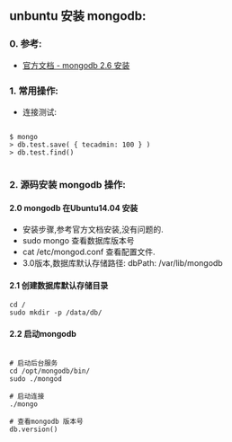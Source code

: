 


## unbuntu 安装 mongodb:

### 0. 参考:

- [官方文档 - mongodb 2.6 安装 ](https://docs.mongodb.org/v2.6/tutorial/install-mongodb-on-ubuntu/)


### 1. 常用操作:

- 连接测试:

```

$ mongo
> db.test.save( { tecadmin: 100 } )
> db.test.find()


```

### 2. 源码安装 mongodb 操作:

#### 2.0 mongodb 在Ubuntu14.04 安装

- 安装步骤,参考官方文档安装,没有问题的.
- sudo mongo 查看数据库版本号
- cat /etc/mongod.conf   查看配置文件.
- 3.0版本,数据库默认存储路径:  dbPath: /var/lib/mongodb


#### 2.1 创建数据库默认存储目录

```
cd /
sudo mkdir -p /data/db/

```

#### 2.2 启动mongodb

```

# 启动后台服务
cd /opt/mongodb/bin/
sudo ./mongod

# 启动连接
./mongo

# 查看mongodb 版本号
db.version()

```




